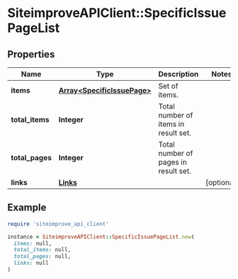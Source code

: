 # SiteimproveAPIClient::SpecificIssuePageList

## Properties

| Name | Type | Description | Notes |
| ---- | ---- | ----------- | ----- |
| **items** | [**Array&lt;SpecificIssuePage&gt;**](SpecificIssuePage.md) | Set of items. |  |
| **total_items** | **Integer** | Total number of items in result set. |  |
| **total_pages** | **Integer** | Total number of pages in result set. |  |
| **links** | [**Links**](Links.md) |  | [optional] |

## Example

```ruby
require 'siteimprove_api_client'

instance = SiteimproveAPIClient::SpecificIssuePageList.new(
  items: null,
  total_items: null,
  total_pages: null,
  links: null
)
```

